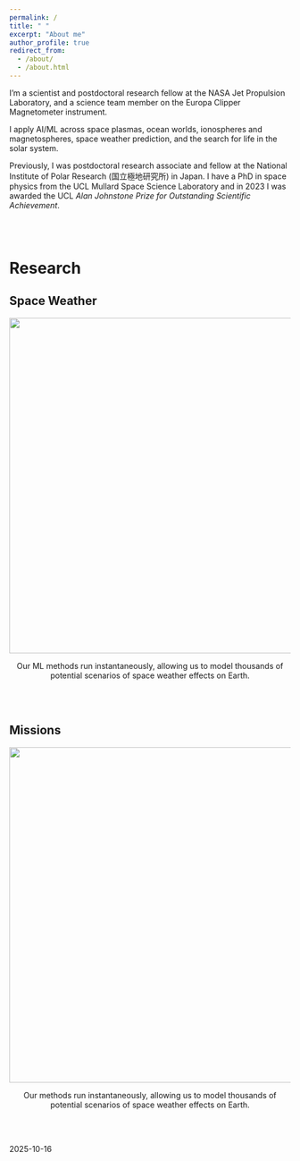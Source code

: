 ```yaml
---
permalink: /
title: " "
excerpt: "About me"
author_profile: true
redirect_from: 
  - /about/
  - /about.html
---
```

I’m a scientist and postdoctoral research fellow at the NASA Jet Propulsion Laboratory, and a science team member on the Europa Clipper Magnetometer instrument. 

​I apply AI/ML across space plasmas, ocean worlds, ionospheres and magnetospheres, space weather prediction, and the search for life in the solar system.

Previously, I was postdoctoral research associate and fellow at the National Institute of Polar Research (国立極地研究所) in Japan.  I have a PhD in space physics from the UCL Mullard Space Science Laboratory and in 2023 I was awarded the UCL _Alan Johnstone Prize for Outstanding Scientific Achievement_. 

<br/>
<br/>

# Research
Space Weather
------
<div align="center">
  <img src="/images/01-jan-14.gif" width="600"><br>
  <p>Our ML methods run instantaneously, allowing us to model thousands of potential scenarios of space weather effects on Earth.</p>
</div>
<br>
<br>

Missions
------
<div align="center">
  <img src="/images/01-jan-14.gif" width="600"><br>
  <p>Our methods run instantaneously, allowing us to model thousands of potential scenarios of space weather effects on Earth.</p>
</div>
<br>
<br>


2025-10-16
